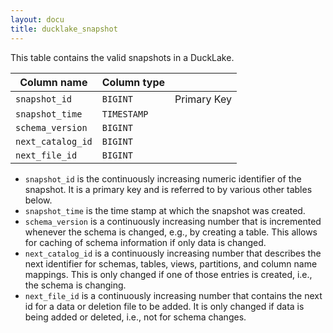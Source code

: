 ```yaml
---
layout: docu
title: ducklake_snapshot
---
```


This table contains the valid snapshots in a DuckLake.

| Column name       | Column type                |             |
| ----------------- | -------------------------- | ----------- |
| `snapshot_id`     | `BIGINT`                   | Primary Key |
| `snapshot_time`   | `TIMESTAMP`                |             |
| `schema_version`  | `BIGINT`                   |             |
| `next_catalog_id` | `BIGINT`                   |             |
| `next_file_id`    | `BIGINT`                   |             |

- `snapshot_id` is the continuously increasing numeric identifier of the snapshot. It is a primary key and is referred to by various other tables below.
- `snapshot_time` is the time stamp at which the snapshot was created.
- `schema_version` is a continuously increasing number that is incremented whenever the schema is changed, e.g., by creating a table. This allows for caching of schema information if only data is changed.
- `next_catalog_id` is a continuously increasing number that describes the next identifier for schemas, tables, views, partitions, and column name mappings. This is only changed if one of those entries is created, i.e., the schema is changing.
- `next_file_id` is a continuously increasing number that contains the next id for a data or deletion file to be added. It is only changed if data is being added or deleted, i.e., not for schema changes.
